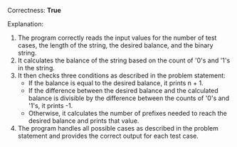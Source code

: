 Correctness: **True**

Explanation: 
1. The program correctly reads the input values for the number of test cases, the length of the string, the desired balance, and the binary string.
2. It calculates the balance of the string based on the count of '0's and '1's in the string.
3. It then checks three conditions as described in the problem statement:
    - If the balance is equal to the desired balance, it prints n + 1.
    - If the difference between the desired balance and the calculated balance is divisible by the difference between the counts of '0's and '1's, it prints -1.
    - Otherwise, it calculates the number of prefixes needed to reach the desired balance and prints that value.
4. The program handles all possible cases as described in the problem statement and provides the correct output for each test case.